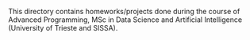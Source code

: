 This directory contains homeworks/projects done during the course of Advanced Programming,  MSc in Data Science and Artificial Intelligence (University of Trieste and SISSA).
